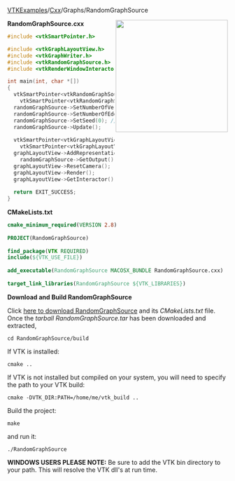 [VTKExamples](Home)/[Cxx](Cxx)/Graphs/RandomGraphSource

<img align="right" src="https://github.com/lorensen/VTKExamples/raw/master/Testing/Baseline/Graphs/TestRandomGraphSource.png" width="256" />

**RandomGraphSource.cxx**
```c++
#include <vtkSmartPointer.h>

#include <vtkGraphLayoutView.h>
#include <vtkGraphWriter.h>
#include <vtkRandomGraphSource.h>
#include <vtkRenderWindowInteractor.h>

int main(int, char *[])
{
  vtkSmartPointer<vtkRandomGraphSource> randomGraphSource = 
    vtkSmartPointer<vtkRandomGraphSource>::New();
  randomGraphSource->SetNumberOfVertices(5);
  randomGraphSource->SetNumberOfEdges(4);
  randomGraphSource->SetSeed(0); // This ensures repeatable results for testing. Turn this off for real use.
  randomGraphSource->Update();
  
  vtkSmartPointer<vtkGraphLayoutView> graphLayoutView = 
    vtkSmartPointer<vtkGraphLayoutView>::New();
  graphLayoutView->AddRepresentationFromInput(
    randomGraphSource->GetOutput());
  graphLayoutView->ResetCamera();
  graphLayoutView->Render();
  graphLayoutView->GetInteractor()->Start();
     
  return EXIT_SUCCESS;
}
```
**CMakeLists.txt**
```cmake
cmake_minimum_required(VERSION 2.8)
 
PROJECT(RandomGraphSource)
 
find_package(VTK REQUIRED)
include(${VTK_USE_FILE})
 
add_executable(RandomGraphSource MACOSX_BUNDLE RandomGraphSource.cxx)
 
target_link_libraries(RandomGraphSource ${VTK_LIBRARIES})
```

**Download and Build RandomGraphSource**

Click [here to download RandomGraphSource](https://github.com/lorensen/VTKWikiExamplesTarballs/raw/master/RandomGraphSource.tar) and its *CMakeLists.txt* file.
Once the *tarball RandomGraphSource.tar* has been downloaded and extracted,
```
cd RandomGraphSource/build 
```
If VTK is installed:
```
cmake ..
```
If VTK is not installed but compiled on your system, you will need to specify the path to your VTK build:
```
cmake -DVTK_DIR:PATH=/home/me/vtk_build ..
```
Build the project:
```
make
```
and run it:
```
./RandomGraphSource
```
**WINDOWS USERS PLEASE NOTE:** Be sure to add the VTK bin directory to your path. This will resolve the VTK dll's at run time.

